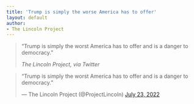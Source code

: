 ```yaml
---
title: 'Trump is simply the worse America has to offer'
layout: default
author:
- The Lincoln Project
---
```


> “Trump is simply the worst America has to offer and is a danger to democracy.”
>
> <cite>The Lincoln Project, via Twitter</cite>

<blockquote class="twitter-tweet"><p lang="en" dir="ltr">“Trump is simply the worst America has to offer and is a danger to democracy.”</p>&mdash; The Lincoln Project (@ProjectLincoln) <a href="https://twitter.com/ProjectLincoln/status/1550707780956426240?ref_src=twsrc%5Etfw">July 23, 2022</a></blockquote> <script async src="https://platform.twitter.com/widgets.js" charset="utf-8"></script>
